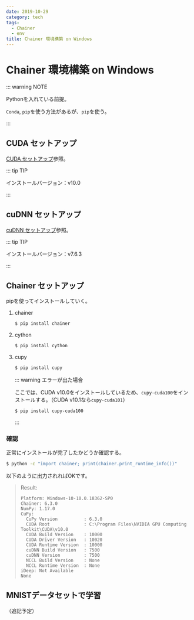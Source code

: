 ```yaml
---
date: 2019-10-29
category: tech
tags:
  - Chainer
  - env
title: Chainer 環境構築 on Windows
---
```


# Chainer 環境構築 on Windows

::: warning NOTE

Pythonを入れている前提。

`Conda`, `pip`を使う方法があるが、`pip`を使う。

:::

## CUDA セットアップ

[CUDA セットアップ](https://ichiya.netlify.com/posts/2019/10/28/_20191028.html#cuda-セットアップ)参照。

::: tip TIP

インストールバージョン：v10.0

:::

## cuDNN セットアップ

[cuDNN セットアップ](https://ichiya.netlify.com/posts/2019/10/28/_20191028.html#cudnn-セットアップ)参照。

::: tip TIP

インストールバージョン：v7.6.3

:::

## Chainer セットアップ

pipを使ってインストールしていく。

1. chainer

   ```sh
   $ pip install chainer
   ```

2. cython

   ```sh
   $ pip install cython
   ```

3. cupy

   ```sh
   $ pip install cupy
   ```

   ::: warning エラーが出た場合

   ここでは、CUDA v10.0をインストールしているため、`cupy-cuda100`をインストールする。（CUDA v10.1なら`cupy-cuda101`）

   ```sh
   $ pip install cupy-cuda100
   ```

   :::

### 確認

正常にインストールが完了したかどうか確認する。

```sh
$ python -c "import chainer; print(chainer.print_runtime_info())"
```

以下のように出力されればOKです。

> Result:
>
> ```
> Platform: Windows-10-10.0.18362-SP0
> Chainer: 6.3.0
> NumPy: 1.17.0
> CuPy:
>   CuPy Version          : 6.3.0
>   CUDA Root             : C:\Program Files\NVIDIA GPU Computing Toolkit\CUDA\v10.0
>   CUDA Build Version    : 10000
>   CUDA Driver Version   : 10020
>   CUDA Runtime Version  : 10000
>   cuDNN Build Version   : 7500
>   cuDNN Version         : 7500
>   NCCL Build Version    : None
>   NCCL Runtime Version  : None
> iDeep: Not Available
> None
> ```

## MNISTデータセットで学習

（追記予定）
